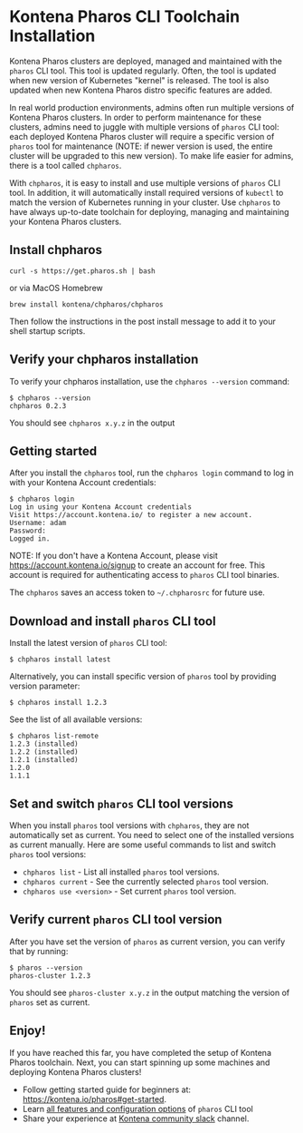 # Kontena Pharos CLI Toolchain Installation

Kontena Pharos clusters are deployed, managed and maintained with the `pharos` CLI tool. This tool is updated regularly. Often, the tool is updated when new version of Kubernetes "kernel" is released. The tool is also updated when new Kontena Pharos distro specific features are added.

In real world production environments, admins often run multiple versions of Kontena Pharos clusters. In order to perform maintenance for these clusters, admins need to juggle with multiple versions of `pharos` CLI tool: each deployed Kontena Pharos cluster will require a specific version of `pharos` tool for maintenance (NOTE: if newer version is used, the entire cluster will be upgraded to this new version). To make life easier for admins, there is a tool called `chpharos`.

With `chpharos`, it is easy to install and use multiple versions of `pharos` CLI tool. In addition, it will automatically install required versions of `kubectl` to match the version of Kubernetes running in your cluster. Use `chpharos` to have always up-to-date toolchain for deploying, managing and maintaining your Kontena Pharos clusters.

## Install chpharos

```
curl -s https://get.pharos.sh | bash
```

or via MacOS Homebrew

```
brew install kontena/chpharos/chpharos
```

Then follow the instructions in the post install message to add it to your shell startup scripts.

## Verify your chpharos installation

To verify your chpharos installation, use the `chpharos --version` command:

```
$ chpharos --version
chpharos 0.2.3
```

You should see `chpharos x.y.z` in the output

## Getting started

After you install the `chpharos` tool, run the `chpharos login` command to log in with your Kontena Account credentials:

```
$ chpharos login
Log in using your Kontena Account credentials
Visit https://account.kontena.io/ to register a new account.
Username: adam
Password:
Logged in.
```

NOTE: If you don't have a Kontena Account, please visit https://account.kontena.io/signup to create an account for free. This account is required for authenticating access to `pharos` CLI tool binaries.

The `chpharos` saves an access token to `~/.chpharosrc` for future use.

## Download and install `pharos` CLI tool

Install the latest version of `pharos` CLI tool:

```
$ chpharos install latest
```

Alternatively, you can install specific version of `pharos` tool by providing version parameter:

```
$ chpharos install 1.2.3
```

See the list of all available versions:

```
$ chpharos list-remote
1.2.3 (installed)
1.2.2 (installed)
1.2.1 (installed)
1.2.0
1.1.1
```

## Set and switch `pharos` CLI tool versions

When you install `pharos` tool versions with `chpharos`, they are not automatically set as current. You need to select one of the installed versions as current manually. Here are some useful commands to list and switch `pharos` tool versions:

* `chpharos list` - List all installed `pharos` tool versions.
* `chpharos current` - See the currently selected `pharos` tool version.
* `chpharos use <version>` - Set current `pharos` tool version.

## Verify current `pharos` CLI tool version

After you have set the version of `pharos` as current version, you can verify that by running:

```
$ pharos --version
pharos-cluster 1.2.3
```

You should see `pharos-cluster x.y.z` in the output matching the version of `pharos` set as current.

## Enjoy!

If you have reached this far, you have completed the setup of Kontena Pharos toolchain. Next, you can start spinning up some machines and deploying Kontena Pharos clusters!

* Follow getting started guide for beginners at: https://kontena.io/pharos#get-started.
* Learn [all features and configuration options](usage/README.md) of `pharos` CLI tool
* Share your experience at <a href="https://slack.kontena.io">Kontena community slack</a> channel.
